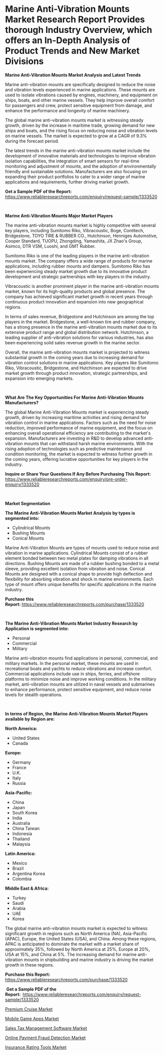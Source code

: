 <p><h1>Marine Anti-Vibration Mounts Market Research Report Provides thorough Industry Overview, which offers an In-Depth Analysis of Product Trends and New Market Divisions</h1></p><p><strong>Marine Anti-Vibration Mounts Market Analysis and Latest Trends</strong></p>
<p><p>Marine anti-vibration mounts are specifically designed to reduce the noise and vibration levels experienced in marine applications. These mounts are used to isolate vibrations caused by engines, machinery, and equipment on ships, boats, and other marine vessels. They help improve overall comfort for passengers and crew, protect sensitive equipment from damage, and enhance the performance and longevity of marine machinery.</p><p>The global marine anti-vibration mounts market is witnessing steady growth, driven by the increase in maritime trade, growing demand for new ships and boats, and the rising focus on reducing noise and vibration levels on marine vessels. The market is expected to grow at a CAGR of 9.3% during the forecast period.</p><p>The latest trends in the marine anti-vibration mounts market include the development of innovative materials and technologies to improve vibration isolation capabilities, the integration of smart sensors for real-time monitoring and adjustment of mounts, and the adoption of environmentally friendly and sustainable solutions. Manufacturers are also focusing on expanding their product portfolios to cater to a wider range of marine applications and requirements, further driving market growth.</p></p>
<p><strong>Get a Sample PDF of the Report:&nbsp;</strong> <a href="https://www.reliableresearchreports.com/enquiry/request-sample/1333520">https://www.reliableresearchreports.com/enquiry/request-sample/1333520</a></p>
<p>&nbsp;</p>
<p><strong>Marine Anti-Vibration Mounts Major Market Players</strong></p>
<p><p>The marine anti-vibration mounts market is highly competitive with several key players, including Sumitomo Riko, Vibracoustic, Boge, Contitech, Bridgestone, TOYO TIRE & RUBBER CO., Hutchinson, Henniges Automotive, Cooper Standard, TUOPU, Zhongding, Yamashita, JX Zhao's Group, Asimco, DTR VSM, Luoshi, and GMT Rubber.</p><p>Sumitomo Riko is one of the leading players in the marine anti-vibration mounts market. The company offers a wide range of products for marine applications, including rubber mounts and dampers. Sumitomo Riko has been experiencing steady market growth due to its innovative product development and strategic partnerships with key players in the industry.</p><p>Vibracoustic is another prominent player in the marine anti-vibration mounts market, known for its high-quality products and global presence. The company has achieved significant market growth in recent years through continuous product innovation and expansion into new geographical regions.</p><p>In terms of sales revenue, Bridgestone and Hutchinson are among the top players in the market. Bridgestone, a well-known tire and rubber company, has a strong presence in the marine anti-vibration mounts market due to its extensive product range and global distribution network. Hutchinson, a leading supplier of anti-vibration solutions for various industries, has also been experiencing solid sales revenue growth in the marine sector.</p><p>Overall, the marine anti-vibration mounts market is projected to witness substantial growth in the coming years due to increasing demand for vibration control solutions in marine applications. Key players like Sumitomo Riko, Vibracoustic, Bridgestone, and Hutchinson are expected to drive market growth through product innovation, strategic partnerships, and expansion into emerging markets.</p></p>
<p>&nbsp;</p>
<p><strong>What Are The Key Opportunities For Marine Anti-Vibration Mounts Manufacturers?</strong></p>
<p><p>The global Marine Anti-Vibration Mounts market is experiencing steady growth, driven by increasing maritime activities and rising demand for vibration control in marine applications. Factors such as the need for noise reduction, improved performance of marine equipment, and the focus on enhancing overall operational efficiency are contributing to the market's expansion. Manufacturers are investing in R&D to develop advanced anti-vibration mounts that can withstand harsh marine environments. With the rising adoption of technologies such as predictive maintenance and condition monitoring, the market is expected to witness further growth in the coming years, offering lucrative opportunities for key players in the industry.</p></p>
<p><strong>Inquire or Share Your Questions If Any Before Purchasing This Report:</strong> <a href="https://www.reliableresearchreports.com/enquiry/pre-order-enquiry/1333520">https://www.reliableresearchreports.com/enquiry/pre-order-enquiry/1333520</a></p>
<p>&nbsp;</p>
<p><strong>Market Segmentation</strong></p>
<p><strong>The Marine Anti-Vibration Mounts Market Analysis by types is segmented into:</strong></p>
<p><ul><li>Cylindrical Mounts</li><li>Bushing Mounts</li><li>Conical Mounts</li></ul></p>
<p><p>Marine Anti-Vibration Mounts are types of mounts used to reduce noise and vibration in marine applications. Cylindrical Mounts consist of a rubber element bonded between two metal plates for damping vibrations in all directions. Bushing Mounts are made of a rubber bushing bonded to a metal sleeve, providing excellent isolation from vibration and noise. Conical Mounts are designed with a conical shape to provide high deflection and flexibility for absorbing vibration and shock in marine environments. Each type of mount offers unique benefits for specific applications in the marine industry.</p></p>
<p><strong>Purchase this Report:&nbsp;</strong><a href="https://www.reliableresearchreports.com/purchase/1333520">https://www.reliableresearchreports.com/purchase/1333520</a></p>
<p>&nbsp;</p>
<p><strong>The Marine Anti-Vibration Mounts Market Industry Research by Application is segmented into:</strong></p>
<p><ul><li>Personal</li><li>Commercial</li><li>Military</li></ul></p>
<p><p>Marine anti-vibration mounts find applications in personal, commercial, and military markets. In the personal market, these mounts are used in recreational boats and yachts to reduce vibrations and increase comfort. Commercial applications include use in ships, ferries, and offshore platforms to minimize noise and improve working conditions. In the military market, anti-vibration mounts are utilized in naval vessels and submarines to enhance performance, protect sensitive equipment, and reduce noise levels for stealth operations.</p></p>
<p>&nbsp;</p>
<p><strong>In terms of Region, the Marine Anti-Vibration Mounts Market Players available by Region are:</strong></p>
<p>
    <p> <strong> North America: </strong>
        <ul>
            <li>United States</li>
            <li>Canada</li>
        </ul>
        </p> 
    <p> <strong> Europe: </strong>
        <ul>
            <li>Germany</li>
            <li>France</li>
            <li>U.K.</li>
            <li>Italy</li>
            <li>Russia</li>
        </ul>
        </p> 
    <p> <strong> Asia-Pacific: </strong>
        <ul>
            <li>China</li>
            <li>Japan</li>
            <li>South Korea</li>
            <li>India</li>
            <li>Australia</li>
            <li>China Taiwan</li>
            <li>Indonesia</li>
            <li>Thailand</li>
            <li>Malaysia</li>
        </ul>
        </p> 
    <p> <strong> Latin America: </strong>
        <ul>
            <li>Mexico</li>
            <li>Brazil</li>
            <li>Argentina Korea</li>
            <li>Colombia</li>
        </ul>
        </p> 
    <p> <strong> Middle East & Africa: </strong>
        <ul>
            <li>Turkey</li>
            <li>Saudi</li>
            <li>Arabia</li>
            <li>UAE</li>
            <li>Korea</li>
        </ul>
    </p>
    </p>
<p><p>The global marine anti-vibration mounts market is expected to witness significant growth in regions such as North America (NA), Asia-Pacific (APAC), Europe, the United States (USA), and China. Among these regions, APAC is anticipated to dominate the market with a market share of approximately 35%, followed by North America at 25%, Europe at 20%, USA at 15%, and China at 5%. The increasing demand for marine anti-vibration mounts in shipbuilding and marine industry is driving the market growth in these regions.</p></p>
<p><strong>Purchase this Report: </strong><a href="https://www.reliableresearchreports.com/purchase/1333520">https://www.reliableresearchreports.com/purchase/1333520</a></p>
<p>&nbsp;<strong>Get a Sample PDF of the Report:&nbsp;&nbsp;</strong><a href="https://www.reliableresearchreports.com/enquiry/request-sample/1333520">https://www.reliableresearchreports.com/enquiry/request-sample/1333520</a></p>
<p><strong></strong></p>
<p><p><a href="https://medium.com/@yvettelesch/premium-cruise-market-size-and-market-trends-complete-industry-overview-2024-to-2031-268ff83c5e6e">Premium Cruise Market</a></p><p><a href="https://medium.com/@yvettelesch/mobile-game-apps-market-insights-into-market-cagr-market-trends-and-growth-strategies-3aac90547aa7">Mobile Game Apps Market</a></p><p><a href="https://medium.com/@dexterhayes2023/sales-tax-management-software-market-size-cagr-trends-2024-2030-dc022d05ebcb">Sales Tax Management Software Market</a></p><p><a href="https://medium.com/@waltercruz6g/analyzing-online-payment-fraud-detection-market-global-industry-perspective-and-forecast-2024-to-5efe8dc3a3e1">Online Payment Fraud Detection Market</a></p><p><a href="https://medium.com/p/892457d5456c/edit">Insurance Rating Tools Market</a></p></p>